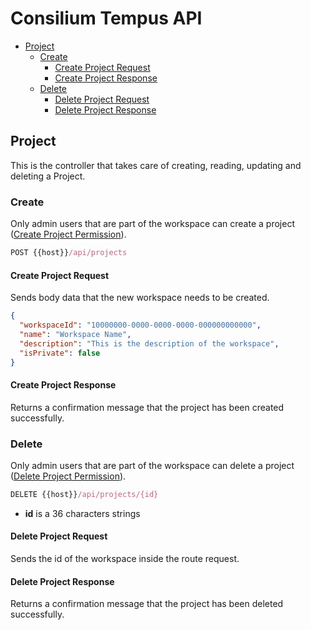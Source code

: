 # Consilium Tempus API

* [Project](#project)
    * [Create](#create)
        * [Create Project Request](#create-project-request)
        * [Create Project Response](#create-project-response)
    * [Delete](#delete)
        * [Delete Project Request](#delete-project-request)
        * [Delete Project Response](#delete-project-response)

## Project

This is the controller that takes care of creating, reading, updating and deleting a Project.


### Create

Only admin users that are part of the workspace can create a project
([Create Project Permission](../Security.md/#permissions)).

```js
POST {{host}}/api/projects
```

#### Create Project Request

Sends body data that the new workspace needs to be created.

```json
{
  "workspaceId": "10000000-0000-0000-0000-000000000000",
  "name": "Workspace Name",
  "description": "This is the description of the workspace",
  "isPrivate": false
}
```

#### Create Project Response

Returns a confirmation message that the project has been created successfully.


### Delete

Only admin users that are part of the workspace can delete a project
([Delete Project Permission](../Security.md/#permissions)).

```js
DELETE {{host}}/api/projects/{id}
```

- **id** is a 36 characters strings

#### Delete Project Request

Sends the id of the workspace inside the route request.

#### Delete Project Response

Returns a confirmation message that the project has been deleted successfully.
